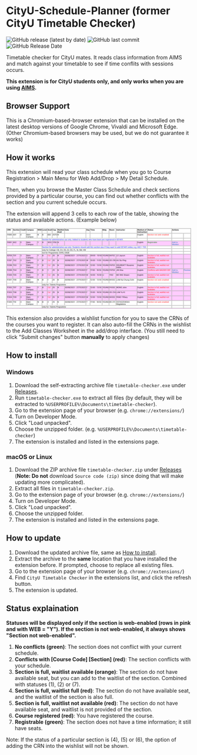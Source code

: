 # CityU-Schedule-Planner (former CityU Timetable Checker)

![GitHub release (latest by date)](https://img.shields.io/github/v/release/AvalonC/CityU-Schedule-Planner)
![GitHub last commit](https://img.shields.io/github/last-commit/AvalonC/CityU-Schedule-Planner)
![GitHub Release Date](https://img.shields.io/github/release-date/AvalonC/CityU-Schedule-Planner)


Timetable checker for CityU mates. It reads class information from AIMS and match against your timetable to see if time conflits with sessions occurs.

**This extension is for CityU students only, and only works when you are using [AIMS](https://banweb.cityu.edu.hk/).**

## Browser Support

This is a Chromium-based-browser extension that can be installed on the latest desktop versions of Google Chrome, Vivaldi and Microsoft Edge. (Other Chromium-based browsers may be used, but we do not guarantee it works)

## How it works

This extension will read your class schedule when you go to Course Registration &gt; Main Menu for Web Add/Drop &gt; My Detail Schedule.

Then, when you browse the Master Class Schedule and check sections provided by a particular course, you can find out whether conflicts with the section and you current schedule occurs.

The extension will append 3 cells to each row of the table, showing the status and available actions. (Example below)

![Example image of Master Class Schedule](example.png)

This extension also provides a wishlist function for you to save the CRNs of the courses you want to register. It can also auto-fill the CRNs in the wishlist to the Add Classes Worksheet in the add/drop interface. (You still need to click "Submit changes" button **manually** to apply changes)

## How to install

### Windows

1. Download the self-extracting archive file `timetable-checker.exe` under [Releases](https://github.com/lee011/timetable-checker/releases/latest).
2. Run `timetable-checker.exe` to extract all files (by default, they will be extracted to `%USERPROFILE%\Documents\timetable-checker`).
3. Go to the extension page of your browser (e.g. `chrome://extensions/`)
4. Turn on Developer Mode.
5. Click "Load unpacked".
6. Choose the unzipped folder. (e.g. `%USERPROFILE%\Documents\timetable-checker`)
7. The extension is installed and listed in the extensions page.

### macOS or Linux

1. Download the ZIP archive file `timetable-checker.zip` under [Releases](https://github.com/lee011/timetable-checker/releases/latest) (**Note: Do not** download `Source code (zip)` since doing that will make updating more complicated).
2. Extract all files in `timetable-checker.zip`.
3. Go to the extension page of your browser (e.g. `chrome://extensions/`)
4. Turn on Developer Mode.
5. Click "Load unpacked".
6. Choose the unzipped folder.
7. The extension is installed and listed in the extensions page.

## How to update

1. Download the updated archive file, same as [How to install](#how-to-install).
2. Extract the archive to the **same** location that you have installed the extension before. If prompted, choose to replace all existing files.
3. Go to the extension page of your browser (e.g. `chrome://extensions/`)
4. Find `CityU Timetable Checker` in the extensions list, and click the refresh button.
5. The extension is updated.

## Status explaination

**Statuses will be displayed only if the section is web-enabled (rows in pink and with WEB = "Y"). If the section is not web-enabled, it always shows "Section not web-enabled".**

1. **No conflicts (green)**: The section does not conflict with your current schedule.
2. **Conflicts with \[Course Code\] \[Section\] (red)**: The section conflicts with your schedule.
3. **Section is full, waitlist available (orange)**: The section do not have available seat, but you can add to the waitlist of the section. Combined with statuses (1), (2) or (7).
4. **Section is full, waitlist full (red)**: The section do not have available seat, and the waitlist of the section is also full.
5. **Section is full, waitlist not available (red)**: The section do not have available seat, and waitlist is not provided of the section.
6. **Course registered (red)**: You have registered the course.
7. **Registrable (green)**: The section does not have a time information; it still have seats.

Note: If the status of a particular section is (4), (5) or (6), the option of adding the CRN into the wishlist will not be shown.
